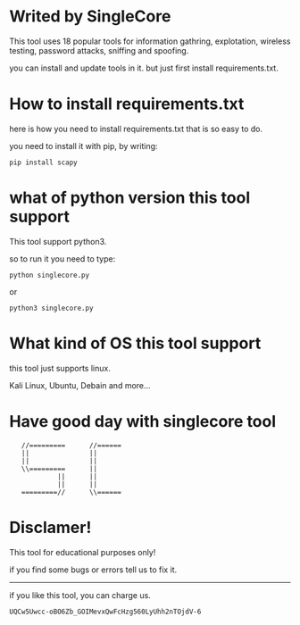 # Writed by SingleCore

This tool uses 18 popular tools for information gathring, explotation, wireless testing, password attacks,
sniffing and spoofing.

you can install and update tools in it.
but just first install requirements.txt.

# How to install requirements.txt


here is how you need to install requirements.txt that is so easy to do.

you need to install it with pip, 
by writing: 
```
pip install scapy
```

# what of python version this tool support

This tool support python3.

so to run it you need to type:
```
python singlecore.py
```
or
```
python3 singlecore.py
```

# What kind of OS this tool support

this tool just supports linux.

Kali Linux, Ubuntu, Debain and more...

# Have good day with singlecore tool

       //=========      //======
       ||               ||
       ||               ||
       \\=========      ||
                ||      ||
                ||      ||
       =========//      \\======


# Disclamer!

This tool for educational purposes only!


if you find some bugs or errors tell us to fix it.

----------------------------------------------------------------------------------------------------

if you like this tool, you can charge us.
```
UQCw5Uwcc-oBO6Zb_GOIMevxQwFcHzg560LyUhh2nTOjdV-6
```
